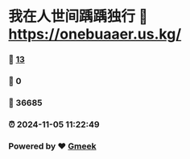 # 我在人世间踽踽独行 :link: https://onebuaaer.us.kg/ 
### :page_facing_up: [13](https://onebuaaer.us.kg//tag.html) 
### :speech_balloon: 0 
### :hibiscus: 36685 
### :alarm_clock: 2024-11-05 11:22:49 
### Powered by :heart: [Gmeek](https://github.com/Meekdai/Gmeek)
